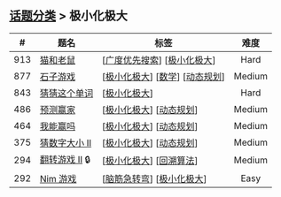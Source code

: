 <!--|This file generated by command(leetcode tag); DO NOT EDIT.            |-->
<!--+----------------------------------------------------------------------+-->
<!--|@author    openset <openset.wang@gmail.com>                           |-->
<!--|@link      https://github.com/openset                                 |-->
<!--|@home      https://github.com/openset/leetcode                        |-->
<!--+----------------------------------------------------------------------+-->

## [话题分类](../README.md) > 极小化极大

| # | 题名 | 标签 | 难度 |
| :-: | - | - | :-: |
| 913 | [猫和老鼠](../../problems/cat-and-mouse) | [[广度优先搜索](../breadth-first-search/README.md)] [[极小化极大](../minimax/README.md)]  | Hard |
| 877 | [石子游戏](../../problems/stone-game) | [[极小化极大](../minimax/README.md)] [[数学](../math/README.md)] [[动态规划](../dynamic-programming/README.md)]  | Medium |
| 843 | [猜猜这个单词](../../problems/guess-the-word) | [[极小化极大](../minimax/README.md)]  | Hard |
| 486 | [预测赢家](../../problems/predict-the-winner) | [[极小化极大](../minimax/README.md)] [[动态规划](../dynamic-programming/README.md)]  | Medium |
| 464 | [我能赢吗](../../problems/can-i-win) | [[极小化极大](../minimax/README.md)] [[动态规划](../dynamic-programming/README.md)]  | Medium |
| 375 | [猜数字大小 II](../../problems/guess-number-higher-or-lower-ii) | [[极小化极大](../minimax/README.md)] [[动态规划](../dynamic-programming/README.md)]  | Medium |
| 294 | [翻转游戏 II](../../problems/flip-game-ii) 🔒 | [[极小化极大](../minimax/README.md)] [[回溯算法](../backtracking/README.md)]  | Medium |
| 292 | [Nim 游戏](../../problems/nim-game) | [[脑筋急转弯](../brainteaser/README.md)] [[极小化极大](../minimax/README.md)]  | Easy |
